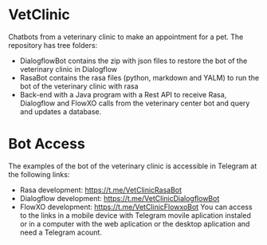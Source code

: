 # VetClinic
Chatbots from a veterinary clinic to make an appointment for a pet. The repository has tree folders:
* DialogflowBot contains the zip with json files to restore the bot of the veterinary clinic in Dialogflow
* RasaBot contains the rasa files (python, markdown and YALM) to run the bot of the veterinary clinic with rasa
* Back-end with a Java program with a Rest API to receive Rasa, Dialogflow and FlowXO calls from the veterinary center bot and query and updates a database.

# Bot Access
The examples of the bot of the veterinary clinic is accessible in Telegram at the following links:
 * Rasa development: https://t.me/VetClinicRasaBot
 * Dialogflow development: https://t.me/VetClinicDialogflowBot
 * FlowXO development: https://t.me/VetClinicFlowxoBot
You can access to the links in a mobile device with Telegram movile aplication instaled or in a computer with the web aplication or the desktop aplication and need a Telegram acount. 
